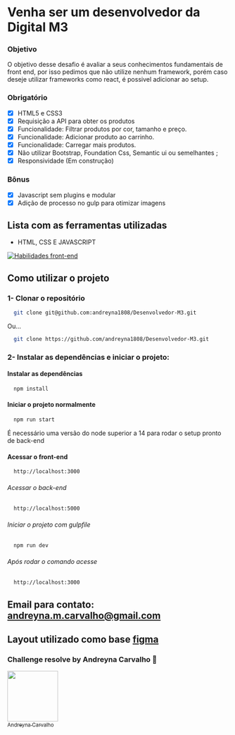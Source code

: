 # Venha ser um desenvolvedor da Digital M3

### Objetivo

O objetivo desse desafio é avaliar a seus conhecimentos fundamentais de front end, por isso pedimos que não utilize nenhum framework, porém caso deseje utilizar frameworks como react, é possivel adicionar ao setup.
### Obrigatório

- [x] HTML5 e CSS3
- [x] Requisição a API para obter os produtos
- [x] Funcionalidade: Filtrar produtos por cor, tamanho e preço.
- [x] Funcionalidade: Adicionar produto ao carrinho.
- [x] Funcionalidade: Carregar mais produtos.
- [x] Não utilizar Bootstrap, Foundation Css, Semantic ui ou semelhantes ;
- [x] Responsividade (Em construção)

### Bônus

- [x] Javascript sem plugins e modular
- [x] Adição de processo no gulp para otimizar imagens
## Lista com as ferramentas utilizadas

- HTML, CSS E JAVASCRIPT

[![Habilidades front-end](https://skillicons.dev/icons?i=html,css,js)](https://skillicons.dev)

## Como utilizar o projeto

### 1- Clonar o repositório

```bash
  git clone git@github.com:andreyna1808/Desenvolvedor-M3.git
```
  
   Ou...
   
```bash
  git clone https://github.com/andreyna1808/Desenvolvedor-M3.git
```

### 2- Instalar as dependências e iniciar o projeto:

 #### Instalar as dependências
 
```bash
  npm install
```

 #### Iniciar o projeto normalmente
 
```bash
  npm run start
```

É necessário uma versão do node superior a 14 para rodar o setup pronto de back-end

 #### Acessar o front-end

```bash
  http://localhost:3000
```

 ###### Acessar o back-end

```bash
  http://localhost:5000
```

###### Iniciar o projeto com gulpfile
 
```bash
  npm run dev
```

 ###### Após rodar o comando acesse

```bash
  http://localhost:3000
```

## Email para contato: andreyna.m.carvalho@gmail.com

## Layout utilizado como base [figma](https://www.figma.com/file/hPfcV6VClVfkHCtje9997Q/Desafio-m3?node-id=0%3A1)

### Challenge resolve by Andreyna Carvalho 🤗


[<img src="https://avatars.githubusercontent.com/u/87716793?v=4" width=115><br><sub>Andreyna Carvalho</sub>](https://github.com/andreyna1808)
  

